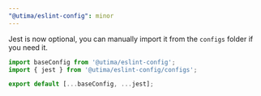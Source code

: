 ```yaml
---
"@utima/eslint-config": minor
---
```


Jest is now optional, you can manually import it from the `configs` folder if you need it.

```js
import baseConfig from '@utima/eslint-config';
import { jest } from '@utima/eslint-config/configs';

export default [...baseConfig, ...jest];
```
